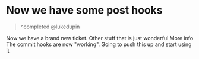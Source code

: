 # Now we have some post hooks

> ^completed
> @lukedupin

Now we have a brand new ticket.
Other stuff that is just wonderful
More info
The commit hooks are now "working". Going to push this up and start using it

